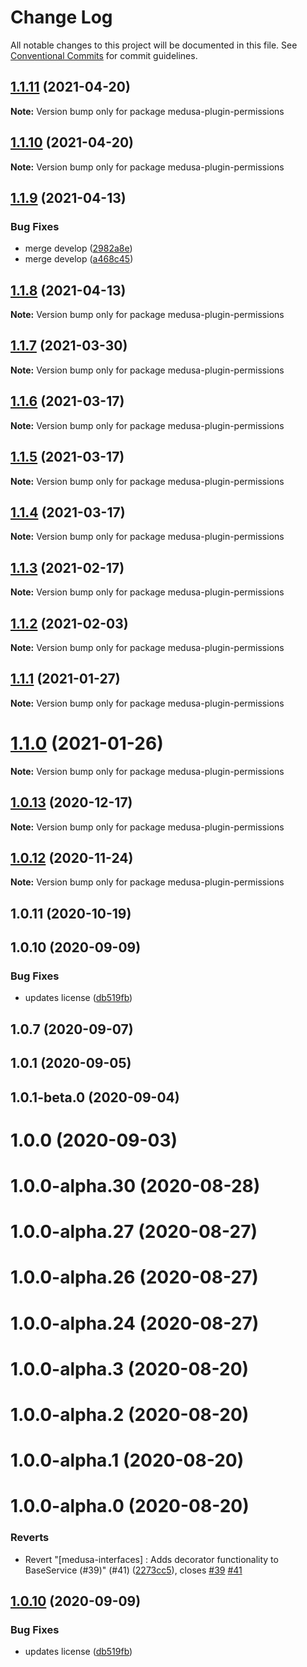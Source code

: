 # Change Log

All notable changes to this project will be documented in this file.
See [Conventional Commits](https://conventionalcommits.org) for commit guidelines.

## [1.1.11](https://github.com/medusajs/medusa/compare/medusa-plugin-permissions@1.1.10...medusa-plugin-permissions@1.1.11) (2021-04-20)

**Note:** Version bump only for package medusa-plugin-permissions





## [1.1.10](https://github.com/medusajs/medusa/compare/medusa-plugin-permissions@1.1.9...medusa-plugin-permissions@1.1.10) (2021-04-20)

**Note:** Version bump only for package medusa-plugin-permissions





## [1.1.9](https://github.com/medusajs/medusa/compare/medusa-plugin-permissions@1.1.8...medusa-plugin-permissions@1.1.9) (2021-04-13)


### Bug Fixes

* merge develop ([2982a8e](https://github.com/medusajs/medusa/commit/2982a8e682e90beb4549d969d9d3b04d78a46a2d))
* merge develop ([a468c45](https://github.com/medusajs/medusa/commit/a468c451e82c68f41b5005a2e480057f6124aaa6))





## [1.1.8](https://github.com/medusajs/medusa/compare/medusa-plugin-permissions@1.1.7...medusa-plugin-permissions@1.1.8) (2021-04-13)

**Note:** Version bump only for package medusa-plugin-permissions





## [1.1.7](https://github.com/medusajs/medusa/compare/medusa-plugin-permissions@1.1.6...medusa-plugin-permissions@1.1.7) (2021-03-30)

**Note:** Version bump only for package medusa-plugin-permissions





## [1.1.6](https://github.com/medusajs/medusa/compare/medusa-plugin-permissions@1.1.5...medusa-plugin-permissions@1.1.6) (2021-03-17)

**Note:** Version bump only for package medusa-plugin-permissions





## [1.1.5](https://github.com/medusajs/medusa/compare/medusa-plugin-permissions@1.1.3...medusa-plugin-permissions@1.1.5) (2021-03-17)

**Note:** Version bump only for package medusa-plugin-permissions





## [1.1.4](https://github.com/medusajs/medusa/compare/medusa-plugin-permissions@1.1.3...medusa-plugin-permissions@1.1.4) (2021-03-17)

**Note:** Version bump only for package medusa-plugin-permissions





## [1.1.3](https://github.com/medusajs/medusa/compare/medusa-plugin-permissions@1.1.2...medusa-plugin-permissions@1.1.3) (2021-02-17)

**Note:** Version bump only for package medusa-plugin-permissions





## [1.1.2](https://github.com/medusajs/medusa/compare/medusa-plugin-permissions@1.1.1...medusa-plugin-permissions@1.1.2) (2021-02-03)

**Note:** Version bump only for package medusa-plugin-permissions





## [1.1.1](https://github.com/medusajs/medusa/compare/medusa-plugin-permissions@1.1.0...medusa-plugin-permissions@1.1.1) (2021-01-27)

**Note:** Version bump only for package medusa-plugin-permissions





# [1.1.0](https://github.com/medusajs/medusa/compare/medusa-plugin-permissions@1.0.13...medusa-plugin-permissions@1.1.0) (2021-01-26)

**Note:** Version bump only for package medusa-plugin-permissions





## [1.0.13](https://github.com/medusajs/medusa/compare/medusa-plugin-permissions@1.0.12...medusa-plugin-permissions@1.0.13) (2020-12-17)

**Note:** Version bump only for package medusa-plugin-permissions





## [1.0.12](https://github.com/medusajs/medusa/compare/medusa-plugin-permissions@1.0.11...medusa-plugin-permissions@1.0.12) (2020-11-24)

**Note:** Version bump only for package medusa-plugin-permissions





## 1.0.11 (2020-10-19)



## 1.0.10 (2020-09-09)


### Bug Fixes

* updates license ([db519fb](https://github.com/medusajs/medusa/commit/db519fbaa6f8ad02c19cbecba5d4f28ba1ee81aa))



## 1.0.7 (2020-09-07)



## 1.0.1 (2020-09-05)



## 1.0.1-beta.0 (2020-09-04)



# 1.0.0 (2020-09-03)



# 1.0.0-alpha.30 (2020-08-28)



# 1.0.0-alpha.27 (2020-08-27)



# 1.0.0-alpha.26 (2020-08-27)



# 1.0.0-alpha.24 (2020-08-27)



# 1.0.0-alpha.3 (2020-08-20)



# 1.0.0-alpha.2 (2020-08-20)



# 1.0.0-alpha.1 (2020-08-20)



# 1.0.0-alpha.0 (2020-08-20)


### Reverts

* Revert "[medusa-interfaces] : Adds decorator functionality to BaseService (#39)" (#41) ([2273cc5](https://github.com/medusajs/medusa/commit/2273cc519ad4d6ae16157173aba3955d16745e1d)), closes [#39](https://github.com/medusajs/medusa/issues/39) [#41](https://github.com/medusajs/medusa/issues/41)





## [1.0.10](https://github.com/medusajs/medusa/compare/v1.0.9...v1.0.10) (2020-09-09)


### Bug Fixes

* updates license ([db519fb](https://github.com/medusajs/medusa/commit/db519fbaa6f8ad02c19cbecba5d4f28ba1ee81aa))
